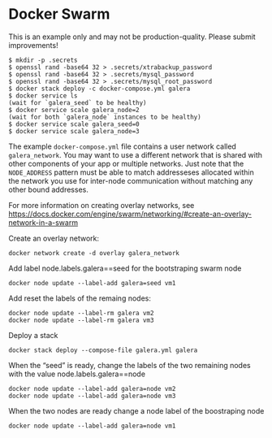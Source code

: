 Docker Swarm
============

This is an example only and may not be production-quality. Please submit improvements!

```
$ mkdir -p .secrets
$ openssl rand -base64 32 > .secrets/xtrabackup_password
$ openssl rand -base64 32 > .secrets/mysql_password
$ openssl rand -base64 32 > .secrets/mysql_root_password
$ docker stack deploy -c docker-compose.yml galera
$ docker service ls
(wait for `galera_seed` to be healthy)
$ docker service scale galera_node=2
(wait for both `galera_node` instances to be healthy)
$ docker service scale galera_seed=0
$ docker service scale galera_node=3
```

The example `docker-compose.yml` file contains a user network called `galera_network`. You may want to use a different network
that is shared with other components of your app or multiple networks. Just note that the `NODE_ADDRESS` pattern must be able
to match addresseses allocated within the network you use for inter-node communication without matching any other bound addresses.

For more information on creating overlay networks, see https://docs.docker.com/engine/swarm/networking/#create-an-overlay-network-in-a-swarm

Create an overlay network:
```
docker network create -d overlay galera_network
```
Add label node.labels.galera==seed for the bootstraping swarm node
```
docker node update --label-add galera=seed vm1
```
Add reset the labels of the remaing nodes:
```
docker node update --label-rm galera vm2
docker node update --label-rm galera vm3
```
Deploy a stack
```
docker stack deploy --compose-file galera.yml galera
```
When the “seed” is ready, change the labels of the two remaining nodes with the value node.labels.galera==node
```
docker node update --label-add galera=node vm2
docker node update --label-add galera=node vm3
```
When the two nodes are ready change a node label of the boostraping node
```
docker node update --label-add galera=node vm1
```